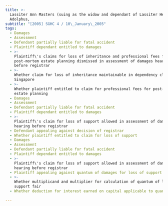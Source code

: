```yaml
---
title: >-
  Lassiter Ann Masters (suing as the widow and dependant of Lassiter Henry
  Adolphus,
subtitle: "[2005] SGHC 4 / 10\_January\_2005"
tags:
  - Damages
  - Assessment
  - Defendant partially liable for fatal accident
  - Plaintiff dependant entitled to damages
  - >-
    Plaintiff\'s claims for loss of inheritance and professional fees for
    post-mortem estate planning dismissed in assessment of damages hearing
    before registrar
  - >-
    Whether claim for loss of inheritance maintainable in dependency claim in
    Singapore
  - >-
    Whether plaintiff entitled to claim for professional fees for post-mortem
    estate planning
  - Damages
  - Assessment
  - Defendant partially liable for fatal accident
  - Plaintiff dependant entitled to damages
  - >-
    Plaintiff\'s claim for loss of support allowed in assessment of damages
    hearing before registrar
  - Defendant appealing against decision of registrar
  - Whether plaintiff entitled to claim for loss of support
  - Damages
  - Assessment
  - Defendant partially liable for fatal accident
  - Plaintiff dependant entitled to damages
  - >-
    Plaintiff\'s claim for loss of support allowed in assessment of damages
    hearing before registrar
  - Plaintiff appealing against quantum of damages for loss of support
  - >-
    Whether multiplicand and multiplier for calculation of quantum of loss of
    support fair
  - Whether deduction for interest earned on capital applicable to quantum

---
```


